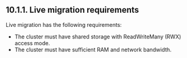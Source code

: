 ## 10.1.1. Live migration requirements

Live migration has the following requirements:

- The cluster must have shared storage with ReadWriteMany (RWX) access mode.
- The cluster must have sufficient RAM and network bandwidth.

<!-- image -->

